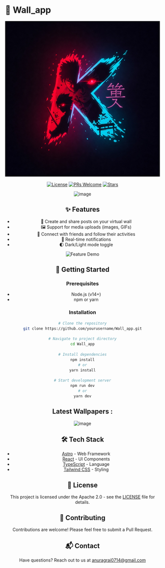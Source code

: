 # 🧱 Wall_app

<div align="center">

![Wall App Logo](./src/assets/icon.jpg)

[![License](https://img.shields.io/badge/License-MIT-blue.svg)](LICENSE)
[![PRs Welcome](https://img.shields.io/badge/PRs-welcome-brightgreen.svg)](CONTRIBUTING.md)
[![Stars](https://img.shields.io/github/stars/yourusername/Wall_app?style=social)](https://github.com/yourusername/Wall_app/stargazers)

![image](https://github.com/user-attachments/assets/8cf2aafc-6e06-418d-8c0e-88ce0b6e3e6b)



## ✨ Features

- 📝 Create and share posts on your virtual wall
- 🖼️ Support for media uploads (images, GIFs)
- 👥 Connect with friends and follow their activities
- 🔔 Real-time notifications
- 🌓 Dark/Light mode toggle

<p align="center">
  <img src="![image](https://github.com/user-attachments/assets/36ad2c02-bda8-4314-b072-4b8d542170f3)" width="400" alt="Feature Demo">
</p>

## 🚀 Getting Started

### Prerequisites

- Node.js (v14+)
- npm or yarn

### Installation

```bash
# Clone the repository
git clone https://github.com/yourusername/Wall_app.git

# Navigate to project directory
cd Wall_app

# Install dependencies
npm install
# or
yarn install

# Start development server
npm run dev
# or
yarn dev
```

## Latest Wallpapers :
![image](https://github.com/user-attachments/assets/3a560716-fe37-4166-ba62-2074a5ba6ab5)


## 🛠️ Tech Stack

- [Astro](https://astro.build) - Web Framework
- [React](https://reactjs.org) - UI Components
- [TypeScript](https://www.typescriptlang.org) - Language
- [Tailwind CSS](https://tailwindcss.com) - Styling

## 📝 License

This project is licensed under the Apache 2.0 - see the [LICENSE](LICENSE) file for details.

## 👥 Contributing

Contributions are welcome! Please feel free to submit a Pull Request.


## 📬 Contact

Have questions? Reach out to us at [anuragrai0714@gmail.com](mailto:anuragrai0714@gmail.com)
